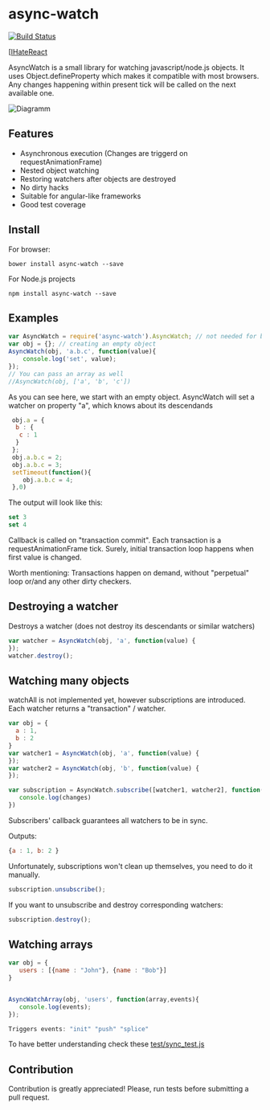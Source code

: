 # async-watch

[![Build Status](https://travis-ci.org/wiresjs/async-watch.svg?branch=master)](https://travis-ci.org/wiresjs/async-watch)

[[IHateReact](https://badges.gitter.im/owner/repo.png)

AsyncWatch is a small library for watching javascript/node.js objects. It uses Object.defineProperty which makes it compatible with most browsers. Any changes happening within present tick will be called on the next available one.

![Diagramm](diagramm.png) 

## Features

 * Asynchronous execution (Changes are triggerd on requestAnimationFrame)
 * Nested object watching
 * Restoring watchers after objects are destroyed
 * No dirty hacks
 * Suitable for angular-like frameworks
 * Good test coverage

## Install

For browser:

    bower install async-watch --save

For Node.js projects

    npm install async-watch --save

## Examples

```js
var AsyncWatch = require('async-watch').AsyncWatch; // not needed for browsers
var obj = {}; // creating an empty object
AsyncWatch(obj, 'a.b.c', function(value){
    console.log('set', value);
});
// You can pass an array as well
//AsyncWatch(obj, ['a', 'b', 'c'])
```

 As you can see here, we start with an empty object. AsyncWatch will set a watcher on property "a", which knows about its descendands

 ```js
  obj.a = {
   b : {
    c : 1
   }
  };
  obj.a.b.c = 2;
  obj.a.b.c = 3;
  setTimeout(function(){
     obj.a.b.c = 4;
  },0)
 ```

 The output will look like this:

 ```js
 set 3
 set 4
 ```

Callback is called on "transaction commit". Each transaction is a requestAnimationFrame tick. Surely, initial
transaction loop happens when first value is changed.

Worth mentioning: Transactions happen on demand, without "perpetual" loop or/and any other dirty checkers.

## Destroying a watcher

Destroys a watcher (does not destroy its descendants or similar watchers)
 ```js
var watcher = AsyncWatch(obj, 'a', function(value) {
});
watcher.destroy();
 ```

## Watching many objects

watchAll is not implemented yet, however subscriptions are introduced. Each watcher returns a "transaction" / watcher.

 ```js
var obj = {
   a : 1,
   b : 2
}
var watcher1 = AsyncWatch(obj, 'a', function(value) {
});
var watcher2 = AsyncWatch(obj, 'b', function(value) {
});
 ```

```js
var subscription = AsyncWatch.subscribe([watcher1, watcher2], function(changes){
   console.log(changes)
})
```
Subscribers' callback guarantees all watchers to be in sync.

Outputs:
```js
{a : 1, b: 2 }
```

Unfortunately, subscriptions won't clean up themselves, you need to do it manually.

```js
subscription.unsubscribe();
```

If you want to unsubscribe and destroy corresponding watchers:

```js
subscription.destroy();
```

## Watching arrays
```js
var obj = {
   users : [{name : "John"}, {name : "Bob"}]
}


AsyncWatchArray(obj, 'users', function(array,events){
   console.log(events);
});

Triggers events: "init" "push" "splice"
```


To have better understanding check these [test/sync_test.js](test/sync_test.js)
## Contribution
 Contribution is greatly appreciated! Please, run tests before submitting a pull request.  
